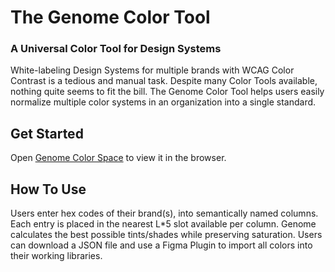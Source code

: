 # The Genome Color Tool
### A Universal Color Tool for Design Systems

White-labeling Design Systems for multiple brands with WCAG Color Contrast is a tedious and manual task. Despite many Color Tools available, nothing quite seems to fit the bill. The Genome Color Tool helps users easily normalize multiple color systems in an organization into a single standard.

## Get Started

Open [Genome Color Space](https://www.genomecolor.space/) to view it in the browser.

## How To Use

Users enter hex codes of their brand(s), into semantically named columns. Each entry is placed in the nearest L*5 slot available per column. Genome calculates the best possible tints/shades while preserving saturation. Users can download a JSON file and use a Figma Plugin to import all colors into their working libraries.


